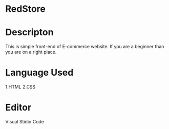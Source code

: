 # RedStore
# Descripton 
This is simple front-end of E-commerce website.
If you are a beginner than you are on a right place.
# Language Used
1.HTML
2.CSS
# Editor 
Visual Stidio Code
